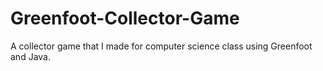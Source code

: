# Greenfoot-Collector-Game
A collector game that I made for computer science class using Greenfoot and Java.
